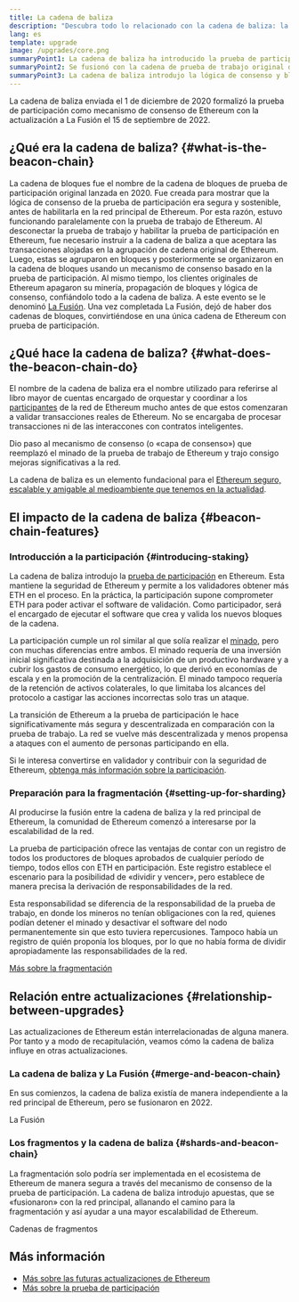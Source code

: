 ```yaml
---
title: La cadena de baliza
description: "Descubra todo lo relacionado con la cadena de baliza: la actualización que introdujo la prueba de participación en Ethereum."
lang: es
template: upgrade
image: /upgrades/core.png
summaryPoint1: La cadena de baliza ha introducido la prueba de participación en el ecosistema de Ethereum.
summaryPoint2: Se fusionó con la cadena de prueba de trabajo original de Ethereum en septiembre de 2022.
summaryPoint3: La cadena de baliza introdujo la lógica de consenso y bloqueó el protocolo de cotilleo que ahora asegura Ethereum.
---
```


<UpgradeStatus isShipped dateKey="page-upgrades-beacon-date">
  La cadena de baliza enviada el 1 de diciembre de 2020 formalizó la prueba de participación como mecanismo de consenso de Ethereum con la actualización a La Fusión el 15 de septiembre de 2022.
</UpgradeStatus>

## ¿Qué era la cadena de baliza? {#what-is-the-beacon-chain}

La cadena de bloques fue el nombre de la cadena de bloques de prueba de participación original lanzada en 2020. Fue creada para mostrar que la lógica de consenso de la prueba de participación era segura y sostenible, antes de habilitarla en la red principal de Ethereum. Por esta razón, estuvo funcionando paralelamente con la prueba de trabajo de Ethereum. Al desconectar la prueba de trabajo y habilitar la prueba de participación en Ethereum, fue necesario instruir a la cadena de baliza a que aceptara las transacciones alojadas en la agrupación de cadena original de Ethereum. Luego, estas se agruparon en bloques y posteriormente se organizaron en la cadena de bloques usando un mecanismo de consenso basado en la prueba de participación. Al mismo tiempo, los clientes originales de Ethereum apagaron su minería, propagación de bloques y lógica de consenso, confiándolo todo a la cadena de baliza. A este evento se le denominó [La Fusión](/roadmap/merge/). Una vez completada La Fusión, dejó de haber dos cadenas de bloques, convirtiéndose en una única cadena de Ethereum con prueba de participación.

## ¿Qué hace la cadena de baliza? {#what-does-the-beacon-chain-do}

El nombre de la cadena de baliza era el nombre utilizado para referirse al libro mayor de cuentas encargado de orquestar y coordinar a los [participantes](/staking/) de la red de Ethereum mucho antes de que estos comenzaran a validar transacciones reales de Ethereum. No se encargaba de procesar transacciones ni de las interaccones con contratos inteligentes.

Dio paso al mecanismo de consenso (o «capa de consenso») que reemplazó el minado de la prueba de trabajo de Ethereum y trajo consigo mejoras significativas a la red.

La cadena de baliza es un elemento fundacional para el [Ethereum seguro, escalable y amigable al medioambiente que tenemos en la actualidad](/roadmap/vision/).

## El impacto de la cadena de baliza {#beacon-chain-features}

### Introducción a la participación {#introducing-staking}

La cadena de baliza introdujo la [prueba de participación](/developers/docs/consensus-mechanisms/pos/) en Ethereum. Esta mantiene la seguridad de Ethereum y permite a los validadores obtener más ETH en el proceso. En la práctica, la participación supone comprometer ETH para poder activar el software de validación. Como participador, será el encargado de ejecutar el software que crea y valida los nuevos bloques de la cadena.

La participación cumple un rol similar al que solía realizar el [minado](/developers/docs/mining/), pero con muchas diferencias entre ambos. El minado requería de una inversión inicial significativa destinada a la adquisición de un productivo hardware y a cubrir los gastos de consumo energético, lo que derivó en economías de escala y en la promoción de la centralización. El minado tampoco requería de la retención de activos colaterales, lo que limitaba los alcances del protocolo a castigar las acciones incorrectas solo tras un ataque.

La transición de Ethereum a la prueba de participación le hace significativamente más segura y descentralizada en comparación con la prueba de trabajo. La red se vuelve más descentralizada y menos propensa a ataques con el aumento de personas participando en ella.

<InfoBanner emoji=":money_bag:">
  Si le interesa convertirse en validador y contribuir con la seguridad de Ethereum, <a href="/staking/"> obtenga más información sobre la participación</a>.
</InfoBanner>

### Preparación para la fragmentación {#setting-up-for-sharding}

Al producirse la fusión entre la cadena de baliza y la red principal de Ethereum, la comunidad de Ethereum comenzó a interesarse por la escalabilidad de la red.

La prueba de participación ofrece las ventajas de contar con un registro de todos los productores de bloques aprobados de cualquier período de tiempo, todos ellos con ETH en participación. Este registro establece el escenario para la posibilidad de «dividir y vencer», pero establece de manera precisa la derivación de responsabilidades de la red.

Esta responsabilidad se diferencia de la responsabilidad de la prueba de trabajo, en donde los mineros no tenían obligaciones con la red, quienes podían detener el minado y desactivar el software del nodo permanentemente sin que esto tuviera repercusiones. Tampoco había un registro de quién proponía los bloques, por lo que no había forma de dividir apropiadamente las responsabilidades de la red.

[Más sobre la fragmentación](/roadmap/danksharding/)

## Relación entre actualizaciones {#relationship-between-upgrades}

Las actualizaciones de Ethereum están interrelacionadas de alguna manera. Por tanto y a modo de recapitulación, veamos cómo la cadena de baliza influye en otras actualizaciones.

### La cadena de baliza y La Fusión {#merge-and-beacon-chain}

En sus comienzos, la cadena de baliza existía de manera independiente a la red principal de Ethereum, pero se fusionaron en 2022.

<ButtonLink to="/roadmap/merge/">
  La Fusión
</ButtonLink>

### Los fragmentos y la cadena de baliza {#shards-and-beacon-chain}

La fragmentación solo podría ser implementada en el ecosistema de Ethereum de manera segura a través del mecanismo de consenso de la prueba de participación. La cadena de baliza introdujo apuestas, que se «fusionaron» con la red principal, allanando el camino para la fragmentación y así ayudar a una mayor escalabilidad de Ethereum.

<ButtonLink to="/roadmap/danksharding/">
  Cadenas de fragmentos
</ButtonLink>

## Más información

- [Más sobre las futuras actualizaciones de Ethereum](/roadmap/vision)
- [Más sobre la prueba de participación](/developers/docs/consensus-mechanisms/pos)
